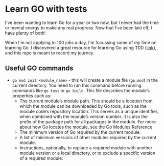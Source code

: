 # Learn GO with tests

I've been wanting to learn Go for a year or two now, but I never had the time or mental energy to make any real progress. Now that I've been laid off, I have plenty of both! 

When I'm not applying to 100 jobs a day, I'm  focussing some of my time on learning Go. I discovered a great resource for learning Go using TDD ([link](https://quii.gitbook.io/learn-go-with-tests)), and this repo is meant to record my journey.


## Useful GO commands
- `go mod init <module_name>` - this will create a module file (`go.mod`) in the current directory. You need to run this command before running commands like `go test` or `go build`. This file describes the module’s properties such as:
   - The current module’s module path. This should be a location from which the module can be downloaded by Go tools, such as the module code’s repository location. This serves as a unique identifier, when combined with the module’s version number. It is also the prefix of the package path for all packages in the module. For more about how Go locates the module, see the Go Modules Reference.
    - The minimum version of Go required by the current module.
    - A list of minimum versions of other modules required by the current module.
    - Instructions, optionally, to replace a required module with another module version or a local directory, or to exclude a specific version of a required module.
